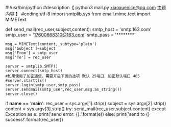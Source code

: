#!/usr/bin/python
#description【 python3  mail.py xiaoxuenice@qq.com 主题 内容 】
#coding:utf-8
import smtplib,sys
from email.mime.text import MIMEText

def send_mail(rec_user,subject,content):
    smtp_host = 'smtp.163.com'
    smtp_user = '17600668310@163.com'
    smtp_pass = '********'

    msg = MIMEText(content,_subtype='plain')
    msg['Subject']=subject
    msg['From'] = smtp_user
    msg['To'] = rec_user

    server = smtplib.SMTP()
    server.connect(smtp_host)
	#如果使用了加密通信，需要开启下面的选项 默认 25端口，加密默认端口 465
	#server.starttls()
    server.login(smtp_user,smtp_pass)
    server.sendmail(smtp_user,rec_user,msg.as_string())
    server.close()

if __name__ == '__main__':
    rec_user = sys.argv[1].strip()
    subject = sys.argv[2].strip()
    content = sys.argv[3].strip()
    try:
        send_mail(rec_user,subject,content)
    except Exception as e:
        print('send error: {}.'.format(e))
    else:
        print('send to {} success!'.format(rec_user))


